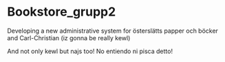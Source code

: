 Bookstore_grupp2
================

Developing a new administrative system for österslätts papper och böcker and Carl-Christian (iz gonna be really kewl)


And not only kewl but najs too! No entiendo ni pisca detto!
